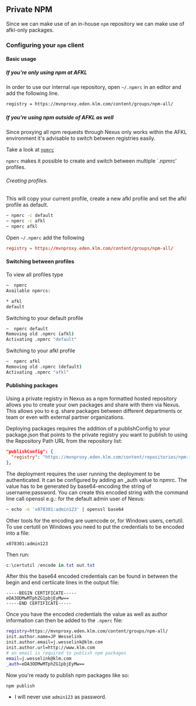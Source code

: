 ## Private NPM

Since we can make use of an in-house `npm` repository we can make use of afkl-only packages.


### Configuring your `npm` client

#### Basic usage

##### If you're only using npm at AFKL

In order to use our internal `npm` repository, open `~/.npmrc` in an editor and add the following line.

```bash
registry = https://mvnproxy.eden.klm.com/content/groups/npm-all/
```

##### If you're using npm outside of AFKL as well

Since proxying all npm requests through Nexus only works within the AFKL environment it's advisable
to switch between registries easily.

Take a look at [`npmrc`](https://www.npmjs.com/package/npmrc)

`npmrc` makes it possible to create and switch between multiple `.npmrc' profiles.

###### Creating profiles.

This will copy your current profile, create a new afkl profile and set the afkl profile as default.

```bash
~ npmrc -c default
~ npmrc -c afkl
~ npmrc afkl
```

Open `~/.npmrc` add the following

```rc
registry = https://mvnproxy.eden.klm.com/content/groups/npm-all/
```

#### Switching between profiles

To view all profiles type

```bash
~  npmrc
Available npmrcs:

* afkl
default
```

Switching to your default profile
```bash
~  npmrc default
Removing old .npmrc (afkl)
Activating .npmrc "default"
```

Switching to your afkl profile
```bash
~  npmrc afkl
Removing old .npmrc (default)
Activating .npmrc "afkl"
```


#### Publishing packages

Using a private registry in Nexus as a npm formatted hosted repository allows you to create your own packages and share with them via Nexus. This allows you to e.g. share packages between different departments or team or even with external partner organizations.

Deploying packages requires the addition of a publishConfig to your package.json that points to the private registry you want to publish to using the Repository Path URL from the repository list:

```json
"publishConfig": {
  "registry": "https://mvnproxy.eden.klm.com/content/repositories/npm-internal/"
},
```

The deployment requires the user running the deployment to be authenticated. It can be configured by adding an _auth value to npmrc. The value has to be generated by base64-encoding the string of username:password. You can create this encoded string with the command line call openssl e.g.: for the default admin user of Nexus:

```bash
~ echo -n 'x078301:admin123' | openssl base64
```

Other tools for the encoding are uuencode or, for Windows users, certutil. To use certutil on Windows you need to put the credentials to be encoded into a file:

```
x078301:admin123
```
Then run:

```powershell
c:\certutil /encode in.txt out.txt
```

After this the base64 encoded credentials can be found in between the begin and end certiicate lines in the output file:

```
-----BEGIN CERTIFICATE-----
eDA3ODMwMTphZG1pbjEyMw==
-----END CERTIFICATE-----
```
Once you have the encoded credentials the value as well as author information can then be added to the `.npmrc` file:

```bash
registry=https://mvnproxy.eden.klm.com/content/groups/npm-all/
init.author.name=JP Wesselink
init.author.email=j.wesselink@klm.com
init.author.url=http://www.klm.com
# an email is required to publish npm packages
email=j.wesselink@klm.com
_auth=eDA3ODMwMTphZG1pbjEyMw==
```

Now you're ready to publish npm packages like so:

```bash
npm publish
```


* I will never use `admin123` as password. 
